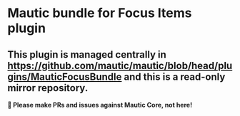 # Mautic bundle for Focus Items plugin

## This plugin is managed centrally in https://github.com/mautic/mautic/blob/head/plugins/MauticFocusBundle and this is a read-only mirror repository.

**📣 Please make PRs and issues against Mautic Core, not here!**